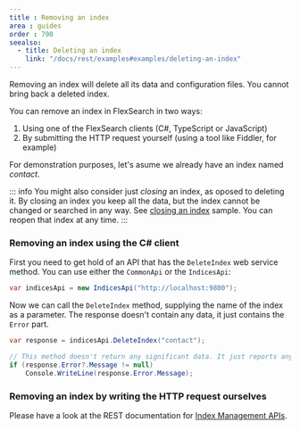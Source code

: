 ```yaml
---
title : Removing an index
area : guides
order : 700
seealso:
  - title: Deleting an index
    link: "/docs/rest/examples#examples/deleting-an-index"
---
```

Removing an index will delete all its data and configuration files. You cannot bring back a deleted index.

You can remove an index in FlexSearch in two ways:

1. Using one of the FlexSearch clients (C#, TypeScript or JavaScript)
2. By submitting the HTTP request yourself (using a tool like Fiddler, for example)

For demonstration purposes, let's asume we already have an index named *contact*.

::: info
You might also consider just *closing* an index, as oposed to deleting it. By closing an index you keep all the data, but the index cannot be changed or searched in any way. See [closing an index] sample. You can reopen that index at any time.
:::

### Removing an index using the C# client

First you need to get hold of an API that has the `DeleteIndex` web service method. You can use either the `CommonApi` or the `IndicesApi`:

```csharp
var indicesApi = new IndicesApi("http://localhost:9800");
```

Now we can call the `DeleteIndex` method, supplying the name of the index as a parameter. The response doesn't contain any data, it just contains the `Error` part.

```csharp
var response = indicesApi.DeleteIndex("contact");

// This method doesn't return any significant data. It just reports any errors.
if (response.Error?.Message != null)
    Console.WriteLine(response.Error.Message);
```

### Removing an index by writing the HTTP request ourselves

Please have a look at the REST documentation for [Index Management APIs].

[Index Management APIs]: /docs/rest/examples#examples/deleting-an-index
[closing an index]: ./closing-an-index
